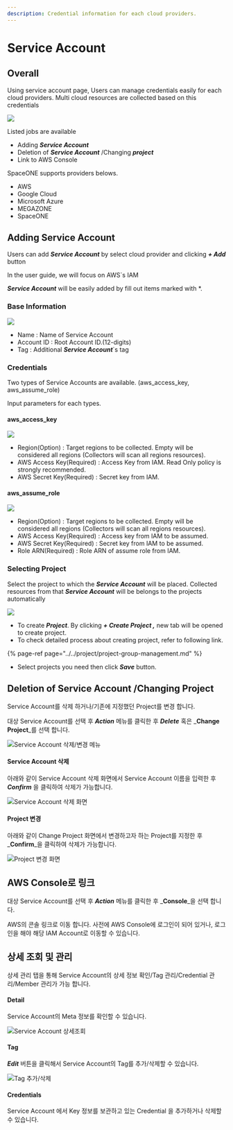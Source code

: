 ```yaml
---
description: Credential information for each cloud providers.
---
```


# Service Account

## Overall

Using service account page, Users can manage credentials easily for each  cloud providers. Multi cloud resources are collected based on this credentials

![](../../.gitbook/assets/2020-08-07-4.34.53-2%20%281%29.png)

Listed jobs are available

* Adding _**Service Account**_
* Deletion of _**Service Account**_ /Changing _**project**_
* Link to AWS Console

SpaceONE supports providers belows. 

* AWS
* Google Cloud
* Microsoft Azure
* MEGAZONE
* SpaceONE

## Adding Service Account

Users can add _**Service Account**_ by select cloud provider and clicking _**+ Add**_ button

In the user guide, we will focus on AWS\`s IAM

_**Service Account**_ will be easily added by fill out items marked with \*.

### Base Information

![](../../.gitbook/assets/2020-08-07-5.44.58.png)

* Name : Name of Service Account
* Account ID : Root Account ID.\(12-digits\)
* Tag : Additional _**Service Account**_\`s tag

### Credentials

Two types of Service Accounts are available. \(aws\_access\_key, aws\_assume\_role\)

Input parameters for each types. 

#### aws\_access\_key  

![](../../.gitbook/assets/2020-08-07-5.48.28.png)

* Region\(Option\) : Target regions to be collected. Empty will be considered all regions \(Collectors will scan all regions resources\).
* AWS Access Key\(Required\) : Access Key from IAM. Read Only policy is strongly recommended.
* AWS Secret Key\(Required\) : Secret key from IAM.

#### aws\_assume\_role

![](../../.gitbook/assets/2020-08-07-5.53.33.png)

* Region\(Option\) : Target regions to be collected. Empty will be considered all regions \(Collectors will scan all regions resources\).
* AWS Access Key\(Required\) : Access key from IAM to be assumed.
* AWS Secret Key\(Required\) : Secret key from IAM to be assumed.
* Role ARN\(Required\) : Role ARN of assume role from IAM.

### Selecting Project

Select the project to which the _**Service Account**_ will be placed. Collected resources from that _**Service Account**_ will be belongs to the projects automatically

![](../../.gitbook/assets/2020-08-07-6.02.19.png)

* To create _**Project**_. By clicking _**+ Create Project ,**_ new tab will be opened to create project. 
* To check detailed process about creating project, refer to following link.

{% page-ref page="../../project/project-group-management.md" %}

* Select projects you need then click _**Save**_ button.

## Deletion of Service Account /Changing Project 

Service Account를 삭제 하거나/기존에 지정했던 Project를 변경 합니다. 

대상 Service Account를 선택 후 _**Action**_ 메뉴를 클릭한 후 _**Delete**_ 혹은 _**Change Project**_를 선택 합니다. 

![Service Account &#xC0AD;&#xC81C;/&#xBCC0;&#xACBD; &#xBA54;&#xB274;](../../.gitbook/assets/2020-08-07-6.17.37.png)

#### Service Account 삭제

아래와 같이 Service Account 삭제 화면에서 Service Account 이름을 입력한 후 _**Confirm**_ 을 클릭하여 삭제가 가능합니다.   

![Service Account &#xC0AD;&#xC81C; &#xD654;&#xBA74;](../../.gitbook/assets/2020-08-07-6.21.27.png)

#### Project 변경

아래와 같이 Change Project 화면에서 변경하고자 하는 Project를 지정한 후 _**Confirm**_을 클릭하여 삭제가 가능합니다. 

![Project &#xBCC0;&#xACBD; &#xD654;&#xBA74;](../../.gitbook/assets/2020-08-07-6.22.47.png)

## AWS Console로 링크 

대상 Service Account를 선택 후 _**Action**_ 메뉴를 클릭한 후 _**Console**_을 선택 합니다. 

AWS의 콘솔 링크로 이동 합니다. 사전에 AWS Console에 로그인이 되어 있거나, 로그인을 해야 해당 IAM Account로 이동할 수 있습니다. 



## 상세 조회 및 관리

상세 관리 탭을 통해  Service Account의 상세 정보 확인/Tag 관리/Credential 관리/Member 관리가 가능 합니다. 

#### Detail 

Service Account의 Meta 정보를 확인할 수 있습니다.

![Service Account &#xC0C1;&#xC138;&#xC870;&#xD68C;](../../.gitbook/assets/2020-08-07-6.33.27.png)

#### Tag

_**Edit**_ 버튼을 클릭해서 Service Account의 Tag를 추가/삭제할 수 있습니다. 

![Tag &#xCD94;&#xAC00;/&#xC0AD;&#xC81C; ](../../.gitbook/assets/2020-08-07-6.54.13.png)

#### Credentials

Service Account 에서 Key 정보를 보관하고 있는 Credential 을 추가하거나 삭제할 수 있습니다.

####  



